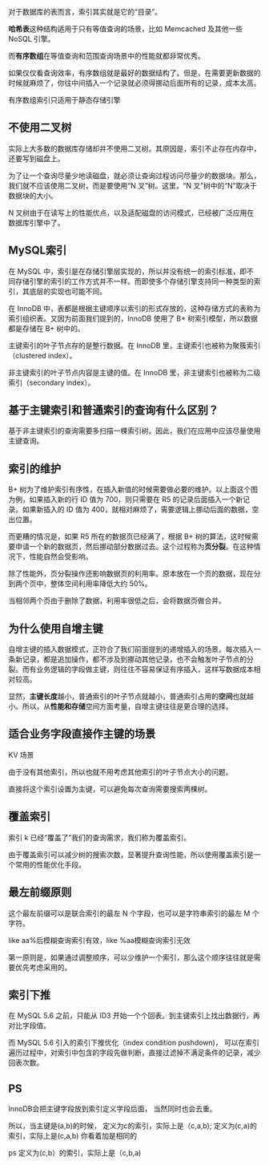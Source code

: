 对于数据库的表而言，索引其实就是它的“目录”。

**哈希表**这种结构适用于只有等值查询的场景，比如 Memcached 及其他一些 NoSQL 引擎。

而**有序数组**在等值查询和范围查询场景中的性能就都非常优秀。

如果仅仅看查询效率，有序数组就是最好的数据结构了。但是，在需要更新数据的时候就麻烦了，你往中间插入一个记录就必须得挪动后面所有的记录，成本太高。

有序数组索引只适用于静态存储引擎

## 不使用二叉树

实际上大多数的数据库存储却并不使用二叉树。其原因是，索引不止存在内存中，还要写到磁盘上。

为了让一个查询尽量少地读磁盘，就必须让查询过程访问尽量少的数据块。那么，我们就不应该使用二叉树，而是要使用“N 叉”树。这里，“N 叉”树中的“N”取决于数据块的大小。

N 叉树由于在读写上的性能优点，以及适配磁盘的访问模式，已经被广泛应用在数据库引擎中了。

## MySQL索引

在 MySQL 中，索引是在存储引擎层实现的，所以并没有统一的索引标准，即不同存储引擎的索引的工作方式并不一样。而即使多个存储引擎支持同一种类型的索引，其底层的实现也可能不同。

在 InnoDB 中，表都是根据主键顺序以索引的形式存放的，这种存储方式的表称为索引组织表。又因为前面我们提到的，InnoDB 使用了 B+ 树索引模型，所以数据都是存储在 B+ 树中的。

主键索引的叶子节点存的是整行数据。在 InnoDB 里，主键索引也被称为聚簇索引（clustered index）。

非主键索引的叶子节点内容是主键的值。在 InnoDB 里，非主键索引也被称为二级索引（secondary index）。

## 基于主键索引和普通索引的查询有什么区别？

基于非主键索引的查询需要多扫描一棵索引树。因此，我们在应用中应该尽量使用主键查询。

## 索引的维护

B+ 树为了维护索引有序性，在插入新值的时候需要做必要的维护。以上面这个图为例，如果插入新的行 ID 值为 700，则只需要在 R5 的记录后面插入一个新记录。如果新插入的 ID 值为 400，就相对麻烦了，需要逻辑上挪动后面的数据，空出位置。

而更糟的情况是，如果 R5 所在的数据页已经满了，根据 B+ 树的算法，这时候需要申请一个新的数据页，然后挪动部分数据过去。这个过程称为**页分裂**。在这种情况下，性能自然会受影响。

除了性能外，页分裂操作还影响数据页的利用率。原本放在一个页的数据，现在分到两个页中，整体空间利用率降低大约 50%。

当相邻两个页由于删除了数据，利用率很低之后，会将数据页做合并。

## 为什么使用自增主键

自增主键的插入数据模式，正符合了我们前面提到的递增插入的场景。每次插入一条新记录，都是追加操作，都不涉及到挪动其他记录，也不会触发叶子节点的分裂。而有业务逻辑的字段做主键，则往往不容易保证有序插入，这样写数据成本相对较高。

显然，**主键长度**越小，普通索引的叶子节点就越小，普通索引占用的**空间**也就越小。所以，从**性能和存储**空间方面考量，自增主键往往是更合理的选择。

## 适合业务字段直接作主键的场景

KV 场景

由于没有其他索引，所以也就不用考虑其他索引的叶子节点大小的问题。

直接将这个索引设置为主键，可以避免每次查询需要搜索两棵树。

## 覆盖索引

索引 k 已经“覆盖了”我们的查询需求，我们称为覆盖索引。

由于覆盖索引可以减少树的搜索次数，显著提升查询性能，所以使用覆盖索引是一个常用的性能优化手段。

## 最左前缀原则

这个最左前缀可以是联合索引的最左 N 个字段，也可以是字符串索引的最左 M 个字符。

like aa%后模糊查询索引有效，like %aa模糊查询索引无效

第一原则是，如果通过调整顺序，可以少维护一个索引，那么这个顺序往往就是需要优先考虑采用的。

## 索引下推

在 MySQL 5.6 之前，只能从 ID3 开始一个个回表。到主键索引上找出数据行，再对比字段值。

而 MySQL 5.6 引入的索引下推优化（index condition pushdown)， 可以在索引遍历过程中，对索引中包含的字段先做判断，直接过滤掉不满足条件的记录，减少回表次数。

## PS

InnoDB会把主键字段放到索引定义字段后面，
当然同时也会去重。

所以，当主键是(a,b)的时候，
定义为c的索引，实际上是（c,a,b);
定义为(c,a)的索引，实际上是(c,a,b)
你看着加是相同的

ps 定义为(c,b）的索引，实际上是（c,b,a)